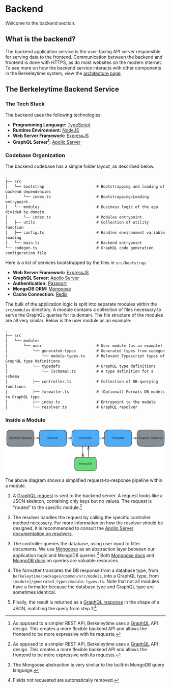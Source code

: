 # Backend

Welcome to the backend section.

<!-- toc -->

## What is the backend?

The backend application service is the user-facing API server responsible for serving data to the frontend. Communication between the backend and frontend is done with HTTPS, as do most websites on the modern internet. To see more on how the backend service interacts with other components in the Berkeleytime system, view the [architecture page](../infrastructure/onboarding.md#architecture)

## The Berkeleytime Backend Service

### The Tech Stack

The backend uses the following technologies:

- **Programming Language:** [TypeScript](https://www.typescriptlang.org/)
- **Runtime Environment:** [NodeJS](https://nodejs.org/)
- **Web Server Framework:** [ExpressJS](https://expressjs.com/)
- **GraphQL Server[^1]:** [Apollo Server](https://www.apollographql.com/docs/apollo-server)

[^1]: As opposed to a simpler REST API, Berkeleytime uses a [GraphQL](https://graphql.org/) API design. This creates a more flexible backend API and allows the frontend to be more expressive with its requests.

### Codebase Organization

The backend codebase has a simple folder layout, as described below.

```
.
├── src
│   └── bootstrap                       # Bootstrapping and loading of backend dependencies
│       └── index.ts                    # Bootstrapping/Loading entrypoint.
│   └── modules                         # Business logic of the app divided by domain.
│       └── index.ts                    # Modules entrypoint.
│   ├── utils                           # Collection of utility function
│   ├── config.ts                       # Handles environment variable loading
│   └── main.ts                         # Backend entrypoint
└── codegen.ts                          # GraphQL code generation configuration file
```

Here is a list of services bootstrapped by the files in `src/bootstrap`:
- **Web Server Framework:** [ExpressJS](https://expressjs.com/)
- **GraphQL Server:** [Apollo Server](https://www.apollographql.com/docs/apollo-server)
- **Authentication:** [Passport](https://www.passportjs.org/)
- **MongoDB ORM:** [Mongoose](https://mongoosejs.com/)
- **Cache Connection:** [Redis](https://redis.io/)

The bulk of the application logic is split into separate modules within the `src/modules` directory. A module contains a collection of files necessary to serve the GraphQL queries for its domain. The file structure of the modules are all very similar. Below is the user module as an example:

```
.
├── src
│   └── modules
│       └── user                        # User module (as an example)
│           └── generated-types         # Generated types from codegen
│               └── module-types.ts     # Relevant Typescript types of GraphQL type definitions
│           └── typedefs                # GraphQL type definitions
│               └── [schema].ts         # A type definition for a schema
│           ├── controller.ts           # Collection of DB-querying functions
│           ├── formatter.ts            # (Optional) Formats DB models to GraphQL type
│           ├── index.ts                # Entrypoint to the module
│           └── resolver.ts             # GraphQL resolver
```

### Inside a Module

<p align="center">
    <img
        src="./assets/backend-module.svg"
        alt="berkeleytime backend module pipeline"
        height="75%" />
</p>

The above diagram shows a simplified request-to-response pipeline within a module.

1. A [GraphQL request](https://graphql.org/learn/queries/) is sent to the backend server. A request looks like a JSON skeleton, containing only keys but no values. The request is "routed" to the specific module.[^1]

2. The resolver handles the request by calling the specific controller method necessary. For more information on how the resolver should be designed, it is recommended to consult the [Apollo Server documentation on resolvers](https://www.apollographql.com/docs/apollo-server/data/resolvers).

3. The controller queries the database, using user input to filter documents. We use [Mongoose](https://mongoosejs.com/) as an abstraction layer between our application logic and MongoDB queries.[^2] Both [Mongoose docs](https://mongoosejs.com/docs/index.html) and [MongoDB docs](https://www.mongodb.com/docs/manual/crud/) on queries are valuable resources.

4. The formatter translates the DB response from a database type, from `berkeleytime/packages/common/src/models`, into a GraphQL type, from `[module]/generated_types/module-types.ts`. Note that not all modules have a formatter because the database type and GraphQL type are sometimes identical.

5. Finally, the result is returned as a [GraphQL response](https://graphql.org/learn/response/) in the shape of a JSON, matching the query from step 1.[^3]

[^1]: In runtime, all of the modules and type definitions are merged into one by `src/modules/index.ts`, so there isn't any explicit "routing" in our application code.

[^2]: The Mongoose abstraction is very similar to the built-in MongoDB query language.

[^3]: Fields not requested are automatically removed.
